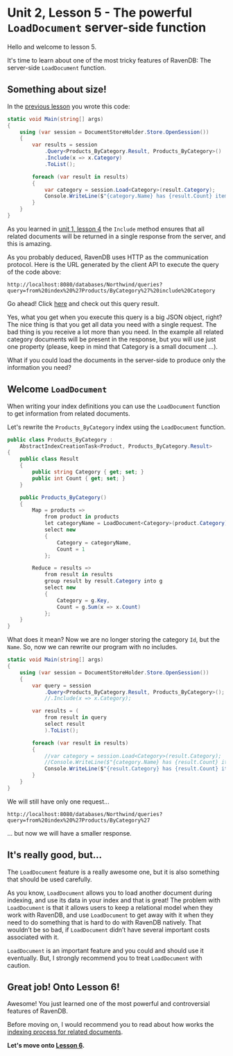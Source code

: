 # Unit 2, Lesson 5 - The powerful `LoadDocument` server-side function

Hello and welcome to lesson 5.

It's time to learn about one of the most tricky features of RavenDB: The
server-side `LoadDocument` function.

## Something about size!

In the [previous lesson](../lesson4/README.md) you wrote this code:

````csharp
static void Main(string[] args)
{
    using (var session = DocumentStoreHolder.Store.OpenSession())
    {
        var results = session
            .Query<Products_ByCategory.Result, Products_ByCategory>()
            .Include(x => x.Category)
            .ToList();

        foreach (var result in results)
        {
            var category = session.Load<Category>(result.Category);
            Console.WriteLine($"{category.Name} has {result.Count} items.");
        }
    }
}
````

As you learned in [unit 1, lesson 4](../../Unit-1/lesson4/README.md) the `Include` method
ensures that all related documents will be returned in a single response from the server, and
this is amazing.

As you probably deduced, RavenDB uses HTTP as the communication protocol. Here is the URL generated by
the client API to execute the query of the code above:

````
http://localhost:8080/databases/Northwind/queries?query=from%20index%20%27Products/ByCategory%27%20include%20Category
````

Go ahead! Click [here](http://localhost:8080/databases/Northwind/queries?query=from%20index%20%27Products/ByCategory%27%20include%20Categorye) and
check out this query result.

Yes, what you get when you execute this query is a big JSON object, right? The nice thing is that you get all data you need with a single request. The bad thing is you receive a lot more than you need.
In the example all related category documents will be present in the response, but you will use just one property (please, keep in mind that
Category is a small document ...).

What if you could load the documents in the server-side to produce only the information you need?

## Welcome `LoadDocument`

When writing your index definitions you can use the `LoadDocument` function to get information from related documents.

Let's rewrite the `Products_ByCategory` index using the `LoadDocument` function.

````csharp
public class Products_ByCategory :
    AbstractIndexCreationTask<Product, Products_ByCategory.Result>
{
    public class Result
    {
        public string Category { get; set; }
        public int Count { get; set; }
    }

    public Products_ByCategory()
    {
        Map = products =>
            from product in products
            let categoryName = LoadDocument<Category>(product.Category).Name
            select new
            {
                Category = categoryName,
                Count = 1
            };

        Reduce = results =>
            from result in results
            group result by result.Category into g
            select new
            {
                Category = g.Key,
                Count = g.Sum(x => x.Count)
            };
    }
}
````

What does it mean? Now we are no longer storing the category `Id`, but the `Name`. So, now we
can rewrite our program with no includes.

````csharp
static void Main(string[] args)
{
    using (var session = DocumentStoreHolder.Store.OpenSession())
    {
        var query = session
            .Query<Products_ByCategory.Result, Products_ByCategory>();
            //.Include(x => x.Category);

        var results = (
            from result in query
            select result
            ).ToList();

        foreach (var result in results)
        {
            //var category = session.Load<Category>(result.Category);
            //Console.WriteLine($"{category.Name} has {result.Count} items.");
            Console.WriteLine($"{result.Category} has {result.Count} items.");
        }
    }
}
````

We will still have only one request...

````
http://localhost:8080/databases/Northwind/queries?query=from%20index%20%27Products/ByCategory%27
````

... but now we will have a smaller response.

## It's really good, but...

The `LoadDocument` feature is a really awesome one, but it is also something that should
be used carefully.

As you know, `LoadDocument` allows you to load another document during indexing, and use its data in your index and that is great!
The problem with `LoadDocument` is that it allows users to keep a relational
model when they work with RavenDB, and use `LoadDocument` to get away with
it when they need to do something that is hard to do with RavenDB natively.
That wouldn’t be so bad, if `LoadDocument` didn’t have several important costs
associated with it. 

`LoadDocument` is an important feature and you could and should use it eventually. But,
I strongly recommend you to treat `LoadDocument` with caution.   

## Great job! Onto Lesson 6!

Awesome! You just learned one of the most powerful and controversial features of RavenDB.

Before moving on, I would recommend you to read about how works 
the [indexing process for related documents](https://ravendb.net/docs/article-page/4.0/csharp/indexes/indexing-related-documents).

**Let's move onto [Lesson 6](../lesson6/README.md).**
